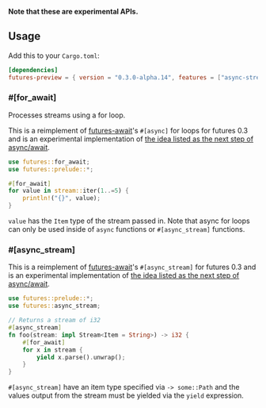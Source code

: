 
**Note that these are experimental APIs.**

## Usage

Add this to your `Cargo.toml`:

```toml
[dependencies]
futures-preview = { version = "0.3.0-alpha.14", features = ["async-stream", "nightly"] }
```

### \#\[for_await\]

Processes streams using a for loop.

This is a reimplement of [futures-await]'s `#[async]` for loops for futures 0.3 and is an experimental implementation of [the idea listed as the next step of async/await](https://github.com/rust-lang/rfcs/blob/master/text/2394-async_await.md#for-await-and-processing-streams).

```rust
use futures::for_await;
use futures::prelude::*;

#[for_await]
for value in stream::iter(1..=5) {
    println!("{}", value);
}
```

`value` has the `Item` type of the stream passed in. Note that async for loops can only be used inside of `async` functions or `#[async_stream]` functions.

### \#\[async_stream\]

This is a reimplement of [futures-await]'s `#[async_stream]` for futures 0.3 and is an experimental implementation of [the idea listed as the next step of async/await](https://github.com/rust-lang/rfcs/blob/master/text/2394-async_await.md#generators-and-streams).

```rust
use futures::prelude::*;
use futures::async_stream;

// Returns a stream of i32
#[async_stream]
fn foo(stream: impl Stream<Item = String>) -> i32 {
    #[for_await]
    for x in stream {
        yield x.parse().unwrap();
    }
}
```

`#[async_stream]` have an item type specified via `-> some::Path` and the values output from the stream must be yielded via the `yield` expression.

[futures-await]: https://github.com/alexcrichton/futures-await
